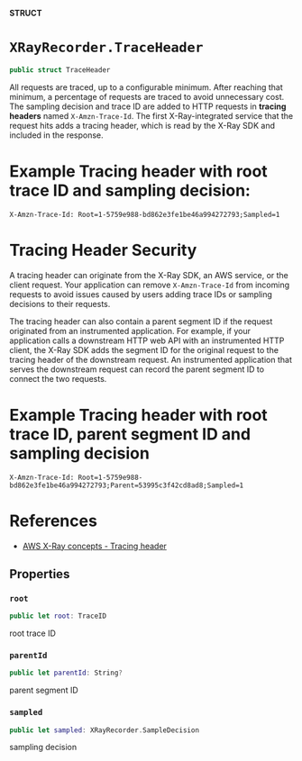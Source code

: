**STRUCT**

# `XRayRecorder.TraceHeader`

```swift
public struct TraceHeader
```

All requests are traced, up to a configurable minimum.
After reaching that minimum, a percentage of requests are traced to avoid unnecessary cost.
The sampling decision and trace ID are added to HTTP requests in **tracing headers** named `X-Amzn-Trace-Id`.
The first X-Ray-integrated service that the request hits adds a tracing header, which is read by the X-Ray SDK and included in the response.

# Example Tracing header with root trace ID and sampling decision:
```
X-Amzn-Trace-Id: Root=1-5759e988-bd862e3fe1be46a994272793;Sampled=1
```

# Tracing Header Security
A tracing header can originate from the X-Ray SDK, an AWS service, or the client request.
Your application can remove `X-Amzn-Trace-Id` from incoming requests to avoid issues caused by users adding trace IDs
or sampling decisions to their requests.

The tracing header can also contain a parent segment ID if the request originated from an instrumented application.
For example, if your application calls a downstream HTTP web API with an instrumented HTTP client,
the X-Ray SDK adds the segment ID for the original request to the tracing header of the downstream request.
An instrumented application that serves the downstream request can record the parent segment ID to connect the two requests.

# Example Tracing header with root trace ID, parent segment ID and sampling decision
```
X-Amzn-Trace-Id: Root=1-5759e988-bd862e3fe1be46a994272793;Parent=53995c3f42cd8ad8;Sampled=1
```

 # References
- [AWS X-Ray concepts - Tracing header](https://docs.aws.amazon.com/xray/latest/devguide/xray-concepts.html#xray-concepts-tracingheader)

## Properties
### `root`

```swift
public let root: TraceID
```

root trace ID

### `parentId`

```swift
public let parentId: String?
```

parent segment ID

### `sampled`

```swift
public let sampled: XRayRecorder.SampleDecision
```

sampling decision
